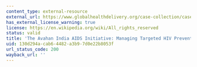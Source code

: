 ```yaml
---
content_type: external-resource
external_url: https://www.globalhealthdelivery.org/case-collection/case-studies/asia-and-middle-east/the-avahan-india-aids-initiative-managing-targeted
has_external_license_warning: true
license: https://en.wikipedia.org/wiki/All_rights_reserved
status: valid
title: 'The Avahan India AIDS Initiative: Managing Targeted HIV Prevention at Scale'
uid: 130d294a-cab6-4482-a3b9-7d0e22b8053f
url_status_code: 200
wayback_url: ''
---
```

